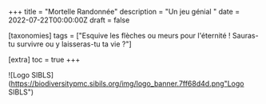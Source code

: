 +++
title = "Mortelle Randonnée"
description = "Un jeu génial "
date = 2022-07-22T00:00:00Z
draft = false

[taxonomies]
tags = ["Esquive les flèches ou meurs pour l'éternité ! Sauras-tu survivre ou y laisseras-tu ta vie ?"]

[extra]
toc = true
+++

![Logo SIBLS](https://biodiversitypmc.sibils.org/img/logo_banner.7ff68d4d.png"Logo SIBLS")

